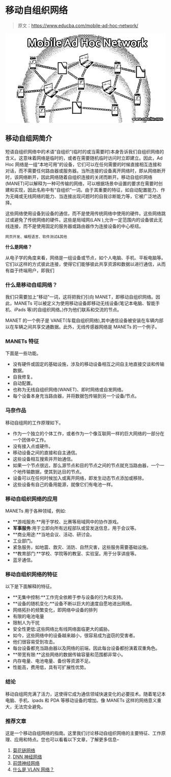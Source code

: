 # 移动自组织网络

> 原文：<https://www.educba.com/mobile-ad-hoc-network/>

![Mobile-AD-Hoc-Network](img/4e011766e07514f2e0cff253dad3e43a.png)



## 移动自组网简介

短语自组织网络中的术语“自组织”(临时的或当需要时)本身告诉我们自组织网络的含义。这意味着网络是临时的，或者在需要随机临时访问时立即建立。因此，Ad Hoc 网络是一组“本地可用”的设备，它们可以在任何需要的时候直接相互连接和对话，而不需要任何路由器或服务器。当所连接的设备离开网络时，即从网络断开时，该网络断开，因此网络随着自组织连接的关闭而断开。移动自组织网络(MANET)可以解释为一种可传输的网络，可以根据场景中设置的要求在需要时创建和实现，因此名称中有“自组织”一词。由于其重要的特征，如自动配置能力、作为无绳或无线网络的能力、当连接出现问题时的自我诊断能力等，它被广泛地选择。

这些网络使用设备到设备的通信，而不是使用传统网络中使用的硬件。这些网络跳过或避免了传统网络的硬件。这些是局域网(LAN ),允许一定范围内的设备彼此无线连接，而不是使用固定的服务器或路由器作为连接设备的中心枢纽。

<small>网页开发、编程语言、软件测试&其他</small>

**什么是网络？**

从电子学的角度来看，网络是一组设备或节点，如个人电脑、手机、平板电脑等。它们以这样的方式彼此连接，使得它们能够彼此共享资源和数据以进行通信，从而有益于终端用户，即我们

### 什么是移动自组网络？

我们只需要加上“移动”一词，这将把我们引向 MANET，即移动自组织网络。因此，MANETs 可以被定义为使用移动设备即移动无线设备(笔记本电脑、智能手机、iPads 等)的自组织网络。)作为他们联系和交流的节点。

MANET 的一个例子是 VANET(车载自组织网络),其中通信设备被安装在车辆内部以在车辆之间共享交通数据。此外，无线传感器网络是 MANETs 的一个例子。

### MANETs 特征

下面是一些功能。

*   没有硬件或固定的基础设施，涉及的移动设备相互之间自主地直接交谈和传输数据。
*   自我修复。
*   自动配置。
*   也称为无线自组织网络(WANET)、即时网络或自发网络。
*   每个设备本身充当路由器，并将数据包传输到另一个设备/节点。

### 马奈作品

移动自组网的工作原理如下。

*   作为一个独立的个体工作，或者作为一个像互联网一样的巨大网络的一部分在一个团体中工作。
*   没有接入点或硬件。
*   移动设备之间的直接和自主通信。
*   这些设备相互搜索并开始通信。
*   如果一个节点很远，那么源节点和目的节点之间的节点就充当路由器，一个一个地传输数据，使其到达目的节点。
*   设备可以在任何时候加入或离开网络，即发生动态节点添加或移除。
*   这些设备有自己的备用能源，就像它们有电池一样。

### 移动自组织网络的应用

MANETs 用于各种领域，例如:

*   **游戏服务:**用于学校、比赛等局域网中的协作游戏。
*   **军事服务**:用于立即向所有远程部队或营发送信息，用于会议等。
*   **商业用途:**当地会议、活动、研讨会。
*   工业部门。
*   紧急服务，如地震、救灾、消防、自然灾害，这些服务需要基础设施。
*   **教育部门:**学校、学院等的教室、实验室。用于分享讲座等。
*   蓝牙通信。

### **移动自组织网络的特征**

以下是下面解释的特征。

*   **无集中控制:**工作完全依赖于参与设备的行为和支持。
*   **设备的随机变化:**设备不断以巨大的速度自愿地进出网络。
*   网络拓扑的频繁变化，即网络中设备的排列
*   有限的电池电量
*   限制人为干扰
*   安全性更低:这些网络比有线网络面临更大的威胁。
*   如今，这些网络中的设备越来越小，很容易成为盗窃的受害者。
*   他们很容易受到攻击。
*   每台设备都充当路由器以及网络的前端，因此每台设备都扮演着双重角色。
*   **带宽有限:**这些网络的数据传输容量和范围都非常小。
*   内存电量、电池电量、备份等资源不足。
*   性能高，费用低，具有可扩展性优势。

### 结论

移动自组网充满了活力，这使得它成为通信领域快速变化的必要技术。随着笔记本电脑、手机、ipads 和 PDA 等移动设备的增加。像 MANETs 这样的网络意义重大，无法完全避免。

### 推荐文章

这是一个移动自组网络的指南。这里我们讨论移动自组织网络的主要特征、工作原理、应用和特点。您也可以看看以下文章，了解更多信息–

1.  [菊花链网络](https://www.educba.com/daisy-chain-network/)
2.  [DNN 神经网络](https://www.educba.com/dnn-neural-network/)
3.  [前馈神经网络](https://www.educba.com/feedforward-neural-networks/)
4.  [什么是 VLAN 网络？](https://www.educba.com/what-is-vlan-network/)





